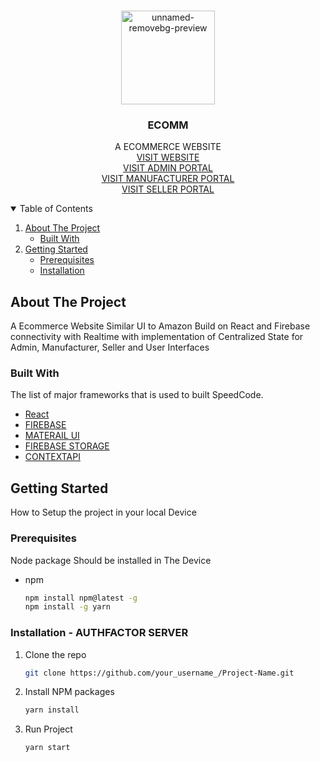 


<!-- PROJECT LOGO -->
<br />
<p align="center">
  <a>
    <img src="https://i.ibb.co/HY8bYJ9/3549578-removebg-preview.png"  alt="unnamed-removebg-preview" width="150px" height:"150px">
  </a>

  <h3 align="center">ECOMM</h3>
  <p align="center">
   A ECOMMERCE WEBSITE
    <br />
    <a href="https://ecommerce-web-yy.web.app/">VISIT WEBSITE</a>
      <br />
    <a href="https://ecommerce-web-yy.web.app/admin">VISIT ADMIN PORTAL</a>
      <br />
    <a href="https://ecommerce-web-yy.web.app/manufacturer">VISIT MANUFACTURER PORTAL</a>    
  <br />
    <a href="https://ecommerce-web-yy.web.app/seller">VISIT SELLER PORTAL</a>
  </p>
  
</p>



<!-- TABLE OF CONTENTS -->
<details open="open">
  <summary>Table of Contents</summary>
  <ol>
    <li>
      <a href="#about-the-project">About The Project</a>
      <ul>
        <li><a href="#built-with">Built With</a></li>
      </ul>
    </li>
    <li>
      <a href="#getting-started">Getting Started</a>
      <ul>
        <li><a href="#prerequisites">Prerequisites</a></li>
        <li><a href="#installation">Installation</a></li>
      </ul>
    </li>
  </ol>
</details>



<!-- ABOUT THE PROJECT -->
## About The Project
A Ecommerce Website Similar UI to Amazon Build on React and Firebase connectivity with Realtime with
implementation of Centralized State for Admin, Manufacturer, Seller and User Interfaces

### Built With

The list of major frameworks that is used to built SpeedCode.
* [React](https://getbootstrap.com)
* [FIREBASE](https://getbootstrap.com)
* [MATERAIL UI](https://getbootstrap.com)
* [FIREBASE STORAGE](https://getbootstrap.com)
* [CONTEXTAPI](https://getbootstrap.com)

<!-- GETTING STARTED -->
## Getting Started

How to Setup the project in your local Device

### Prerequisites

Node package Should be installed in The Device
* npm
  ```sh
  npm install npm@latest -g
  npm install -g yarn
  ```

### Installation - AUTHFACTOR SERVER


1. Clone the repo
   ```sh
   git clone https://github.com/your_username_/Project-Name.git
   ```
2. Install NPM packages
   ```sh
   yarn install
   ```
4. Run Project
   ```sh
   yarn start
   ```





